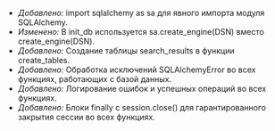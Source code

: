 - *Добавлено:* import sqlalchemy as sa для явного импорта модуля SQLAlchemy.
- *Изменено:* В init_db используется sa.create_engine(DSN) вместо create_engine(DSN).
- *Добавлено:* Создание таблицы search_results в функции create_tables.
- *Добавлено:* Обработка исключений SQLAlchemyError во всех функциях, работающих с базой данных.
- *Добавлено:* Логирование ошибок и успешных операций во всех функциях.
- *Добавлено:* Блоки finally с session.close() для гарантированного закрытия сессии во всех функциях.
